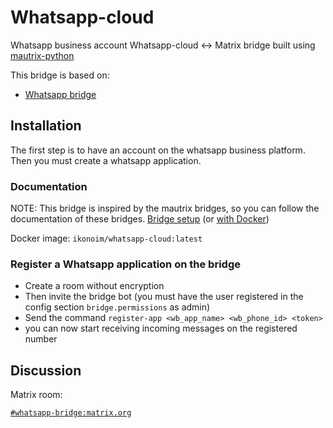 # Whatsapp-cloud


Whatsapp business account Whatsapp-cloud <-> Matrix bridge built using [mautrix-python](https://github.com/mautrix/python)

This bridge is based on:

 - [Whatsapp bridge](https://github.com/iKonoTelecomunicaciones/whatsapp-cloud)


## Installation

The first step is to have an account on the whatsapp business platform. Then you must create a whatsapp application.

### Documentation

NOTE: This bridge is inspired by the mautrix bridges, so you can follow the documentation of these bridges.
[Bridge setup](https://docs.mau.fi/bridges/python/setup.html)
(or [with Docker](https://docs.mau.fi/bridges/general/docker-setup.html))

Docker image: `ikonoim/whatsapp-cloud:latest`

### Register a Whatsapp application on the bridge

- Create a room without encryption
- Then invite the bridge bot (you must have the user registered in the config section `bridge.permissions` as admin)
- Send the command `register-app <wb_app_name> <wb_phone_id> <token>`
- you can now start receiving incoming messages on the registered number


## Discussion

Matrix room:

[`#whatsapp-bridge:matrix.org`](https://matrix.to/#/#whatsapp-bridge:matrix.org)
